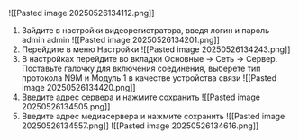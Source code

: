 ![[Pasted image 20250526134112.png]]
1. Зайдите в настройки видеорегистратора, введя логин и пароль admin admin
![[Pasted image 20250526134201.png]]
2. Перейдите в меню Настройки
![[Pasted image 20250526134243.png]]
3. В настройках перейдите во вкладки Основные -> Сеть -> Сервер. Поставьте галочку для включения соединения, выберете тип протокола N9M и Модуль 1 в качестве устройства связи
![[Pasted image 20250526134420.png]]
4. Введите адрес сервера и нажмите сохранить
![[Pasted image 20250526134505.png]]
5. Введите адрес медиасервера и нажмите сохранить
![[Pasted image 20250526134557.png]]
![[Pasted image 20250526134616.png]]